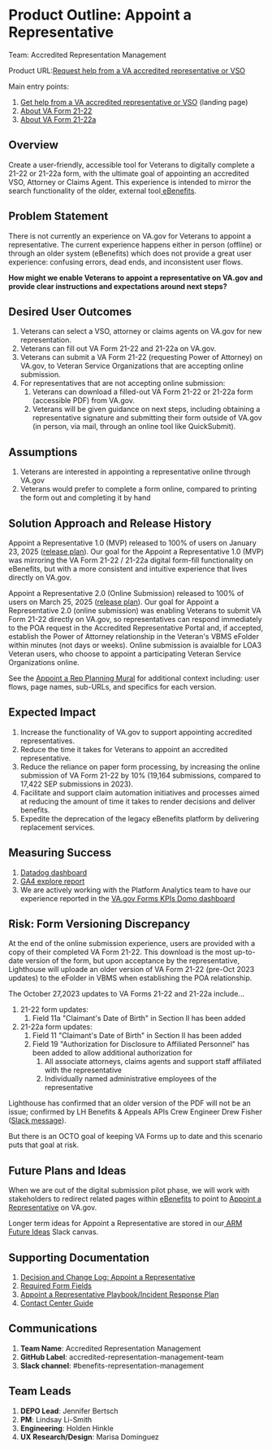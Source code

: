 # **Product Outline: Appoint a Representative**

Team: Accredited Representation Management

Product URL:[Request help from a VA accredited representative or VSO](https://www.va.gov/get-help-from-accredited-representative/appoint-rep)

Main entry points:
1. [Get help from a VA accredited representative or VSO](https://www.va.gov/get-help-from-accredited-representative/) (landing page)
2. [About VA Form 21-22](https://www.va.gov/find-forms/about-form-21-22/)
3. [About VA Form 21-22a](https://www.va.gov/find-forms/about-form-21-22a/)


## **Overview**

Create a user-friendly, accessible tool for Veterans to digitally complete a 21-22 or 21-22a form, with the ultimate goal of appointing an accredited VSO, Attorney or Claims Agent. This experience is intended to mirror the search functionality of the older, external tool[ eBenefits](https://www.docstomarkdown.pro/convert-markdown-to-google-docs-online/%5Burl%5D\(https://www.ebenefits.va.gov/ebenefits/vso-search\)).


## **Problem Statement**

There is not currently an experience on VA.gov for Veterans to appoint a representative. The current experience happens either in person (offline) or through an older system (eBenefits) which does not provide a great user experience: confusing errors, dead ends, and inconsistent user flows.

**How might we enable Veterans to appoint a representative on VA.gov and provide clear instructions and expectations around next steps?**


## **Desired User Outcomes**

1. Veterans can select a VSO, attorney or claims agents on VA.gov for new representation.
3. Veterans can fill out VA Form 21-22 and 21-22a on VA.gov.
4. Veterans can submit a VA Form 21-22 (requesting Power of Attorney) on VA.gov, to Veteran Service Organizations that are accepting online submission.
5. For representatives that are not accepting online submission:
   1. Veterans can download a filled-out VA Form 21-22 or 21-22a form (accessible PDF) from VA.gov.
   2. Veterans will be given guidance on next steps, including obtaining a representative signature and submitting their form outside of VA.gov (in person, via mail, through an online tool like QuickSubmit).


## **Assumptions**

1. Veterans are interested in appointing a representative online through VA.gov
2. Veterans would prefer to complete a form online, compared to printing the form out and completing it by hand


## **Solution Approach and Release History**

Appoint a Representative 1.0 (MVP) released to 100% of users on January 23, 2025 ([release plan](https://github.com/department-of-veterans-affairs/va.gov-team/blob/master/products/accredited-representation-management/product-documentation/appoint-a-representative/release-plan-appoint-a-representative-1.0.md)). Our goal for the Appoint a Representative 1.0 (MVP) was mirroring the VA Form 21-22 / 21-22a digital form-fill functionality on eBenefits, but with a more consistent and intuitive experience that lives directly on VA.gov. 

Appoint a Representative 2.0 (Online Submission) released to 100% of users on March 25, 2025 ([release plan](https://github.com/department-of-veterans-affairs/va.gov-team/blob/master/products/accredited-representation-management/product-documentation/appoint-a-representative/release-plan-appoint-a-representative-2.0.md)). Our goal for Appoint a Representative 2.0 (online submission) was enabling Veterans to submit VA Form 21-22 directly on VA.gov, so representatives can respond immediately to the POA request in the Accredited Representative Portal and, if accepted, establish the Power of Attorney relationship in the Veteran's VBMS eFolder within minutes (not days or weeks). Online submission is avaialble for LOA3 Veteran users, who choose to appoint a participating Veteran Service Organizations online.

See the [Appoint a Rep Planning Mural](https://app.mural.co/t/departmentofveteransaffairs9999/m/departmentofveteransaffairs9999/1714785369605/65b1ce20d08478615fe2ef8c347cf19305cbffab) for additional context including: user flows, page names, sub-URLs, and specifics for each version.

## **Expected Impact**

1. Increase the functionality of VA.gov to support appointing accredited representatives.
2. Reduce the time it takes for Veterans to appoint an accredited representative.
3. Reduce the reliance on paper form processing, by increasing the online submission of VA Form 21-22 by 10% (19,164 submissions, compared to 17,422 SEP submissions in 2023). 
5. Facilitate and support claim automation initiatives and processes aimed at reducing the amount of time it takes to render decisions and deliver benefits.
6. Expedite the deprecation of the legacy eBenefits platform by delivering replacement services.

## **Measuring Success**

1. [Datadog dashboard](https://vagov.ddog-gov.com/dashboard/iiz-nnm-2em/arm-appoint-a-representative?fromUser=true&refresh_mode=monthly&from_ts=1735718400000&to_ts=1737609578840&live=true)
2. [GA4 explore report](https://analytics.google.com/analytics/web/?pli=1#/analysis/p419143770/edit/s8Td-mYMQoKwisXggjlrqw)
3. We are actively working with the Platform Analytics team to have our experience reported in the [VA.gov Forms KPIs Domo dashboard](https://va-gov.domo.com/page/447193050?userId=1801042161)

## **Risk: Form Versioning Discrepancy**

At the end of the online submission experience, users are provided with a copy of their completed VA Form 21-22. This download is the most up-to-date version of the form, but upon acceptance by the representative, Lighthouse will uploade an older version of VA Form 21-22 (pre-Oct 2023 updates) to the eFolder in VBMS when establishing the POA relationship. 

The October 27,2023 updates to VA Forms 21-22 and 21-22a include...

1. 21-22 form updates:
   1. Field 11a "Claimant's Date of Birth" in Section II has been added
2. 21-22a form updates:
   1. Field 11 "Claimant's Date of Birth" in Section II has been added
   2. Field 19 "Authorization for Disclosure to Affiliated Personnel" has been added to allow additional authorization for
      1. All associate attorneys, claims agents and support staff affiliated with the representative
      2. Individually named administrative employees of the representative
         
Lighthouse has confirmed that an older version of the PDF will not be an issue; confirmed by LH Benefits & Appeals APIs Crew Engineer Drew Fisher ([Slack message](https://dsva.slack.com/archives/C063D0M76HX/p1706308610572019?thread_ts=1706119737.834139&cid=C063D0M76HX)).

But there is an OCTO goal of keeping VA Forms up to date and this scenario puts that goal at risk.

## **Future Plans and Ideas**

When we are out of the digital submission pilot phase, we will work with stakeholders to redirect related pages within [eBenefits](https://www.docstomarkdown.pro/convert-markdown-to-google-docs-online/%5Bhttps://www.ebenefits.va.gov/ebenefits/vso-search) to point to [Appoint a Representative](https://www.va.gov/get-help-from-accredited-representative/appoint-rep/introduction) on VA.gov.

Longer term ideas for Appoint a Representative are stored in our[ ARM Future Ideas](https://dsva.slack.com/docs/T03FECE8V/F06JUJ4CR19) Slack canvas.

## **Supporting Documentation**

1. [Decision and Change Log: Appoint a Representative](https://github.com/department-of-veterans-affairs/va.gov-team/blob/master/products/accredited-representation-management/product-documentation/appoint-a-representative/decision-change-log-appoint-a-representative.md)
2. [Required Form Fields](https://github.com/department-of-veterans-affairs/va.gov-team/blob/master/products/accredited-representation-management/product-documentation/appoint-a-representative/required-form-fields.md)
3. [Appoint a Representative Playbook/Incident Response Plan](https://github.com/department-of-veterans-affairs/va.gov-team/blob/master/products/accredited-representation-management/product-documentation/appoint-a-representative/launch-materials/product-playbook-incident-response-plan.md)
4. [Contact Center Guide](https://github.com/department-of-veterans-affairs/va.gov-team/tree/master/products/accredited-representation-management/product-documentation/appoint-a-representative/contact-center)

## **Communications**

1. **Team Name**: Accredited Representation Management
2. **GitHub Label**: accredited-representation-management-team
3. **Slack channel**: #benefits-representation-management


## **Team Leads**

1. **DEPO Lead**: Jennifer Bertsch
2. **PM**: Lindsay Li-Smith
3. **Engineering**: Holden Hinkle
4. **UX Research/Design**: Marisa Dominguez
